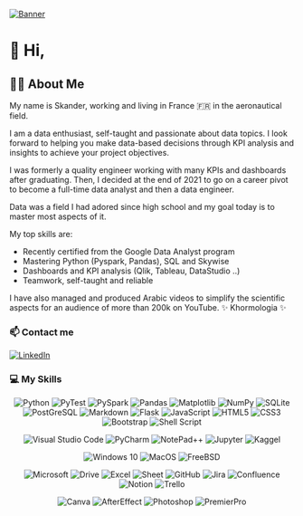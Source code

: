 <!--👋-Banner-->
[![Banner](/header.jpg)](https://github.com/skanderboudawara/skanderboudawara/blob/main/header.jpeg?raw=true)

# 👋 Hi,

## 👨‍💻 About Me

My name is Skander, working and living in France 🇫🇷 in the aeronautical field.

I am a data enthusiast, self-taught and passionate about data topics. I look forward to helping you make data-based decisions through KPI analysis and insights to achieve your project objectives.

I was formerly a quality engineer working with many KPIs and dashboards after graduating. Then, I decided at the end of 2021 to go on a career pivot to become a full-time data analyst and then a data engineer. 

Data was a field I had adored since high school and my goal today is to master most aspects of it.

My top skills are:
- Recently certified from the Google Data Analyst program 
- Mastering Python (Pyspark, Pandas), SQL and Skywise
- Dashboards and KPI analysis (Qlik, Tableau, DataStudio ..)
- Teamwork, self-taught and reliable

I have also managed and produced Arabic videos to simplify the scientific aspects for an audience of more than 200k on YouTube. ✨ Khormologia ✨

### 📫 Contact me
<p>
<a href="https://www.linkedin.com/in/skanderboudawara/">
<img alt="LinkedIn" src="https://img.shields.io/badge/linkedin-%230077B5.svg?style=for-the-badge&logo=linkedin&logoColor=white"/>
</a> 

</p>


### 💻 My Skills 

<!--Programming languages-->
<p align="center">
  <img alt="Python" src="https://img.shields.io/badge/python-306998.svg?style=for-the-badge&logo=python&logoColor=white"/>
  <img alt="PyTest" src="https://img.shields.io/badge/Pytest-0A9EDC.svg?style=for-the-badge&logo=Pytest&logoColor=white"/>
  <img alt="PySpark" src="https://img.shields.io/badge/Apache%20Spark-E25A1C.svg?style=for-the-badge&logo=Apache-Spark&logoColor=white"/>
  <img alt="Pandas" src="https://img.shields.io/badge/pandas-%23150458.svg?style=for-the-badge&logo=pandas&logoColor=white"/>
  <img alt="Matplotlib" src="https://img.shields.io/badge/Matplotlib-%23ffffff.svg?style=for-the-badge&logo=Matplotlib&logoColor=black"/>
  <img alt="NumPy" src="https://img.shields.io/badge/numpy-%23013243.svg?style=for-the-badge&logo=numpy&logoColor=white"/>
  <img alt="SQLite" src="https://img.shields.io/badge/sqlite-%2307405e.svg?style=for-the-badge&logo=sqlite&logoColor=white"/>
  <img alt="PostGreSQL" src="https://img.shields.io/badge/PostgreSQL-4169E1.svg?style=for-the-badge&logo=PostgreSQL&logoColor=white"/>

 <img alt="Markdown" src="https://img.shields.io/badge/markdown-%23000000.svg?style=for-the-badge&logo=markdown&logoColor=white"/>
  <img alt="Flask" src="https://img.shields.io/badge/flask-%23000.svg?style=for-the-badge&logo=flask&logoColor=white"/>
  <img alt="JavaScript" src="https://img.shields.io/badge/javascript-%23323330.svg?style=for-the-badge&logo=javascript&logoColor=%23F7DF1E"/>
  <img alt="HTML5" src="https://img.shields.io/badge/html5-%23E34F26.svg?style=for-the-badge&logo=html5&logoColor=white"/>
  <img alt="CSS3" src="https://img.shields.io/badge/css3-%231572B6.svg?style=for-the-badge&logo=css3&logoColor=white"/>
  <img alt="Bootstrap" src="https://img.shields.io/badge/bootstrap-%23563D7C.svg?style=for-the-badge&logo=bootstrap&logoColor=white"/>
  
  <img alt="Shell Script" src="https://img.shields.io/badge/shell_script-%23121011.svg?style=for-the-badge&logo=gnu-bash&logoColor=white"/>
</p>

<!--IDE-->
<p align="center">
  <img alt="Visual Studio Code" src="https://img.shields.io/badge/VSCode-0078d7.svg?style=for-the-badge&logo=visual-studio-code&logoColor=white"/>
  <img alt="PyCharm" src="https://img.shields.io/badge/pycharm-143?style=for-the-badge&logo=pycharm&logoColor=black&color=black&labelColor=green"/>
  <img alt="NotePad++" src="https://img.shields.io/badge/Notepad++-90E59A.svg?style=for-the-badge&logo=notepad%2b%2b&logoColor=black"/>
  <img alt="Jupyter" src="https://img.shields.io/badge/Jupyter-F37626.svg?style=for-the-badge&logo=Jupyter&logoColor=white"/>
  <img alt="Kaggel" src="https://img.shields.io/badge/Kaggle-035a7d?style=for-the-badge&logo=kaggle&logoColor=white"/>
</p>

<!--Operatin Systems-->
<p align="center">
  <img alt="Windows 10" src="https://img.shields.io/badge/Windows-0078D6?style=for-the-badge&logo=windows&logoColor=white" />
  <img alt="MacOS" src="https://img.shields.io/badge/mac%20os-000000?style=for-the-badge&logo=macos&logoColor=F0F0F0" />
  <img alt="FreeBSD" src="https://img.shields.io/badge/-FreeBSD-%23870000?style=for-the-badge&logo=freebsd&logoColor=white" />
</p>


<!--Tools-->
<p align="center">
  <img alt="Microsoft" src="https://img.shields.io/badge/Microsoft-5E5E5E.svg?style=for-the-badge&logo=Microsoft&logoColor=white"/>
  <img alt="Drive" src="https://img.shields.io/badge/Google%20Drive-4285F4.svg?style=for-the-badge&logo=Google-Drive&logoColor=white"/>
  <img alt="Excel" src="https://img.shields.io/badge/Microsoft%20Excel-217346.svg?style=for-the-badge&logo=Microsoft-Excel&logoColor=white"/>
  <img alt="Sheet" src="https://img.shields.io/badge/Google%20Sheets-34A853.svg?style=for-the-badge&logo=Google-Sheets&logoColor=white"/>
  <img alt="GitHub" src="https://img.shields.io/badge/github-%23121011.svg?style=for-the-badge&logo=github&logoColor=white"/>
  <img alt="Jira" src="https://img.shields.io/badge/jira-%230A0FFF.svg?style=for-the-badge&logo=jira&logoColor=white"/>
  <img alt="Confluence" src="https://img.shields.io/badge/confluence-%23172BF4.svg?style=for-the-badge&logo=confluence&logoColor=white"/>
  <img alt="Notion" src="https://img.shields.io/badge/Notion-%23000000.svg?style=for-the-badge&logo=notion&logoColor=white"/>
  <img alt="Trello" src="https://img.shields.io/badge/Trello-%23026AA7.svg?style=for-the-badge&logo=Trello&logoColor=white"/>
</p
>
<!--Design-->
<p align="center">
  <img alt="Canva" src="https://img.shields.io/badge/Canva-%2300C4CC.svg?style=for-the-badge&logo=Canva&logoColor=white"/>
  <img alt="AfterEffect" src="https://img.shields.io/badge/Adobe%20After%20Effects-9999FF.svg?style=for-the-badge&logo=Adobe%20After%20Effects&logoColor=white"/>
  <img alt="Photoshop" src="https://img.shields.io/badge/adobe%20photoshop-%2331A8FF.svg?style=for-the-badge&logo=adobe%20photoshop&logoColor=white"/>
  <img alt="PremierPro" src="https://img.shields.io/badge/Adobe%20Premiere%20Pro-9999FF.svg?style=for-the-badge&logo=Adobe%20Premiere%20Pro&logoColor=white"/>
</p>
